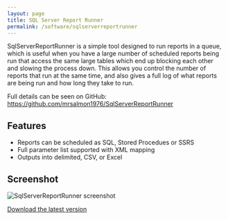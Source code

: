```yaml
---
layout: page
title: SQL Server Report Runner
permalink: /software/sqlserverreportrunner
---
```


SqlServerReportRunner is a simple tool designed to run reports in a queue, which is useful when 
you have a large number of scheduled reports being run that access the same large tables which 
end up blocking each other and slowing the process down.  This allows you control the number of 
reports that run at the same time, and also gives a full log of what reports are being run and 
how long they take to run.  

Full details can be seen on GitHub: <a href="https://github.com/mrsalmon1976/SqlServerReportRunner">https://github.com/mrsalmon1976/SqlServerReportRunner</a>

## Features

* Reports can be scheduled as SQL, Stored Procedues or SSRS
* Full parameter list supported with XML mapping
* Outputs into delimited, CSV, or Excel

## Screenshot

<img src="{{ 'assets/img/software/screen_sqlserverreportrunner.png' | relative_url }}" alt="SqlServerReportRunner screenshot" />

<a href="https://github.com/mrsalmon1976/SqlServerReportRunner/releases/latest" class="main">Download the latest version</a>
